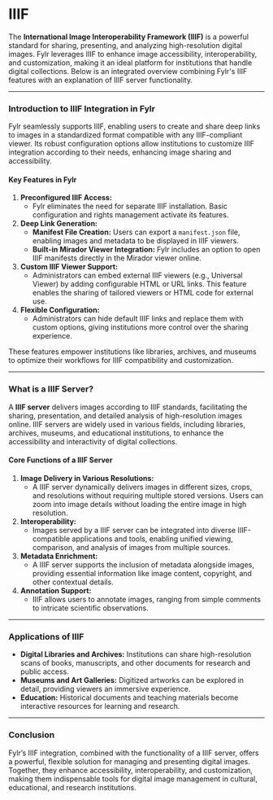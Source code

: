 # IIIF

The **International Image Interoperability Framework (IIIF)** is a powerful standard for sharing, presenting, and analyzing high-resolution digital images. Fylr leverages IIIF to enhance image accessibility, interoperability, and customization, making it an ideal platform for institutions that handle digital collections. Below is an integrated overview combining Fylr's IIIF features with an explanation of IIIF server functionality.

***

### Introduction to IIIF Integration in Fylr

Fylr seamlessly supports IIIF, enabling users to create and share deep links to images in a standardized format compatible with any IIIF-compliant viewer. Its robust configuration options allow institutions to customize IIIF integration according to their needs, enhancing image sharing and accessibility.

#### Key Features in Fylr

1. **Preconfigured IIIF Access:**
   * Fylr eliminates the need for separate IIIF installation. Basic configuration and rights management activate its features.
2. **Deep Link Generation:**
   * **Manifest File Creation:** Users can export a `manifest.json` file, enabling images and metadata to be displayed in IIIF viewers.
   * **Built-in Mirador Viewer Integration:** Fylr includes an option to open IIIF manifests directly in the Mirador viewer online.
3. **Custom IIIF Viewer Support:**
   * Administrators can embed external IIIF viewers (e.g., Universal Viewer) by adding configurable HTML or URL links. This feature enables the sharing of tailored viewers or HTML code for external use.
4. **Flexible Configuration:**
   * Administrators can hide default IIIF links and replace them with custom options, giving institutions more control over the sharing experience.

These features empower institutions like libraries, archives, and museums to optimize their workflows for IIIF compatibility and customization.

***

### What is a IIIF Server?

A **IIIF server** delivers images according to IIIF standards, facilitating the sharing, presentation, and detailed analysis of high-resolution images online. IIIF servers are widely used in various fields, including libraries, archives, museums, and educational institutions, to enhance the accessibility and interactivity of digital collections.

#### Core Functions of a IIIF Server

1. **Image Delivery in Various Resolutions:**
   * A IIIF server dynamically delivers images in different sizes, crops, and resolutions without requiring multiple stored versions. Users can zoom into image details without loading the entire image in high resolution.
2. **Interoperability:**
   * Images served by a IIIF server can be integrated into diverse IIIF-compatible applications and tools, enabling unified viewing, comparison, and analysis of images from multiple sources.
3. **Metadata Enrichment:**
   * A IIIF server supports the inclusion of metadata alongside images, providing essential information like image content, copyright, and other contextual details.
4. **Annotation Support:**
   * IIIF allows users to annotate images, ranging from simple comments to intricate scientific observations.

***

### Applications of IIIF

* **Digital Libraries and Archives:** Institutions can share high-resolution scans of books, manuscripts, and other documents for research and public access.
* **Museums and Art Galleries:** Digitized artworks can be explored in detail, providing viewers an immersive experience.
* **Education:** Historical documents and teaching materials become interactive resources for learning and research.

***

### Conclusion

Fylr’s IIIF integration, combined with the functionality of a IIIF server, offers a powerful, flexible solution for managing and presenting digital images. Together, they enhance accessibility, interoperability, and customization, making them indispensable tools for digital image management in cultural, educational, and research institutions.
